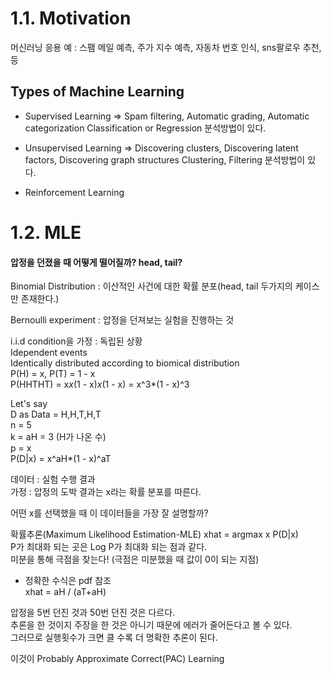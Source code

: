 # 1.1. Motivation

머신러닝 응용 예 : 스팸 메일 예측, 주가 지수 예측, 자동차 번호 인식, sns팔로우 추천, 등

## Types of Machine Learning
* Supervised Learning => Spam filtering, Automatic grading, Automatic categorization
		       Classification or Regression 분석방법이 있다.
	
* Unsupervised Learning => Discovering clusters, Discovering latent factors, Discovering graph structures
		          Clustering, Filtering 분석방법이 있다. 

* Reinforcement Learning

# 1.2. MLE

#### 압정을 던졌을 때 어떻게 떨어질까? head, tail?

Binomial Distribution : 이산적인 사건에 대한 확률 분포(head, tail 두가지의 케이스만 존재한다.)
 
Bernoulli experiment : 압정을 던져보는 실험을 진행하는 것

i.i.d condition을 가정 : 독립된 상황  
Idependent events  
Identically distributed according to biomical distribution  
P(H) = x, P(T) = 1 - x  
P(HHTHT) = x*x*(1 - x)*x*(1 - x) = x^3*(1 - x)^3  

Let's say  
D as Data = H,H,T,H,T  
n = 5  
k = aH = 3 (H가 나온 수)   
p = x  
P(D|x) = x^aH*(1 - x)^aT  

데이터 : 실험 수행 결과  
가정 : 압정의 도박 결과는 x라는 확률 분포를 따른다.

어떤 x를 선택했을 때 이 데이터들을 가장 잘 설명할까?

확률추론(Maximum Likelihood Estimation-MLE)
xhat = argmax x P(D|x)  
P가 최대화 되는 곳은 Log P가 최대화 되는 점과 같다.  
미분을 통해 극점을 찾는다! (극점은 미분했을 때 값이 0이 되는 지점)  
* 정확한 수식은 pdf 참조  
xhat = aH / (aT+aH)  

압정을 5번 던진 것과 50번 던진 것은 다르다.  
추론을 한 것이지 주장을 한 것은 아니기 때문에 에러가 줄어든다고 볼 수 있다.  
그러므로 실행횟수가 크면 클 수록 더 명확한 추론이 된다.

이것이 Probably Approximate Correct(PAC) Learning  





